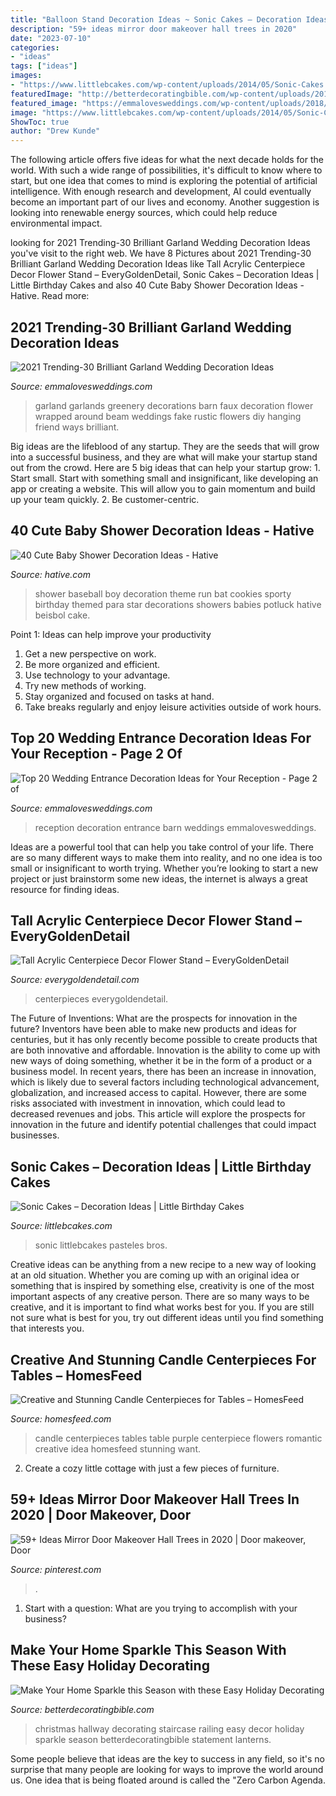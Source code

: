 ```yaml
---
title: "Balloon Stand Decoration Ideas ~ Sonic Cakes – Decoration Ideas"
description: "59+ ideas mirror door makeover hall trees in 2020"
date: "2023-07-10"
categories:
- "ideas"
tags: ["ideas"]
images:
- "https://www.littlebcakes.com/wp-content/uploads/2014/05/Sonic-Cakes.jpg"
featuredImage: "http://betterdecoratingbible.com/wp-content/uploads/2018/12/staircase-holiday-decor-ideas.jpg"
featured_image: "https://emmalovesweddings.com/wp-content/uploads/2018/06/reception-entrance-decoration-ideas-for-barn-weddings.jpg"
image: "https://www.littlebcakes.com/wp-content/uploads/2014/05/Sonic-Cakes.jpg"
ShowToc: true
author: "Drew Kunde"
---
```



The following article offers five ideas for what the next decade holds for the world. With such a wide range of possibilities, it's difficult to know where to start, but one idea that comes to mind is exploring the potential of artificial intelligence. With enough research and development, AI could eventually become an important part of our lives and economy. Another suggestion is looking into renewable energy sources, which could help reduce environmental impact.

	

		
looking for 2021 Trending-30 Brilliant Garland Wedding Decoration Ideas you've visit to the right web. We have 8 Pictures about 2021 Trending-30 Brilliant Garland Wedding Decoration Ideas like Tall Acrylic Centerpiece Decor Flower Stand – EveryGoldenDetail, Sonic Cakes – Decoration Ideas | Little Birthday Cakes and also 40 Cute Baby Shower Decoration Ideas - Hative. Read more:
		
    
## 2021 Trending-30 Brilliant Garland Wedding Decoration Ideas

<img loading=lazy src="https://emmalovesweddings.com/wp-content/uploads/2018/11/greenery-garland-wedding-decorations.jpg" onerror="this.onerror=null;this.src='https://tse3.mm.bing.net/th?id=OIP.KC65NNqCzwjNWYHItF650QHaLH&amp;pid=15.1';" alt="2021 Trending-30 Brilliant Garland Wedding Decoration Ideas">

_Source: emmalovesweddings.com_

>garland garlands greenery decorations barn faux decoration flower wrapped around beam weddings fake rustic flowers diy hanging friend ways brilliant. 

	

Big ideas are the lifeblood of any startup. They are the seeds that will grow into a successful business, and they are what will make your startup stand out from the crowd. Here are 5 big ideas that can help your startup grow: 1. Start small. Start with something small and insignificant, like developing an app or creating a website. This will allow you to gain momentum and build up your team quickly. 2. Be customer-centric.

    
## 40 Cute Baby Shower Decoration Ideas - Hative

<img loading=lazy src="https://hative.com/wp-content/uploads/2014/02/baby-shower-ideas/baseball-baby-shower-for-boy-22.jpg" onerror="this.onerror=null;this.src='https://tse3.mm.bing.net/th?id=OIP.mu3_KkbzPafzVcLmBZ5qcAHaKE&amp;pid=15.1';" alt="40 Cute Baby Shower Decoration Ideas - Hative">

_Source: hative.com_

>shower baseball boy decoration theme run bat cookies sporty birthday themed para star decorations showers babies potluck hative beisbol cake. 

	

Point 1: Ideas can help improve your productivity
1. Get a new perspective on work.
2. Be more organized and efficient.
3. Use technology to your advantage.
4. Try new methods of working.
5. Stay organized and focused on tasks at hand.
6. Take breaks regularly and enjoy leisure activities outside of work hours.

    
## Top 20 Wedding Entrance Decoration Ideas For Your Reception - Page 2 Of

<img loading=lazy src="https://emmalovesweddings.com/wp-content/uploads/2018/06/reception-entrance-decoration-ideas-for-barn-weddings.jpg" onerror="this.onerror=null;this.src='https://tse1.mm.bing.net/th?id=OIP.imswmYM6WuABr36egtbGhwHaLH&amp;pid=15.1';" alt="Top 20 Wedding Entrance Decoration Ideas for Your Reception - Page 2 of">

_Source: emmalovesweddings.com_

>reception decoration entrance barn weddings emmalovesweddings. 

	

Ideas are a powerful tool that can help you take control of your life. There are so many different ways to make them into reality, and no one idea is too small or insignificant to worth trying. Whether you’re looking to start a new project or just brainstorm some new ideas, the internet is always a great resource for finding ideas.

    
## Tall Acrylic Centerpiece Decor Flower Stand – EveryGoldenDetail

<img loading=lazy src="https://cdn.shopify.com/s/files/1/0261/3388/9117/products/il_fullxfull.1852520142_1hmb_1200x1200.jpg?v=1578434213" onerror="this.onerror=null;this.src='https://tse4.mm.bing.net/th?id=OIP.KCQjShhB5cxiViCJz86xkQHaLF&amp;pid=15.1';" alt="Tall Acrylic Centerpiece Decor Flower Stand – EveryGoldenDetail">

_Source: everygoldendetail.com_

>centerpieces everygoldendetail. 

	

The Future of Inventions: What are the prospects for innovation in the future?
Inventors have been able to make new products and ideas for centuries, but it has only recently become possible to create products that are both innovative and affordable. Innovation is the ability to come up with new ways of doing something, whether it be in the form of a product or a business model. In recent years, there has been an increase in innovation, which is likely due to several factors including technological advancement, globalization, and increased access to capital. However, there are some risks associated with investment in innovation, which could lead to decreased revenues and jobs. This article will explore the prospects for innovation in the future and identify potential challenges that could impact businesses.

    
## Sonic Cakes – Decoration Ideas | Little Birthday Cakes

<img loading=lazy src="https://www.littlebcakes.com/wp-content/uploads/2014/05/Sonic-Cakes.jpg" onerror="this.onerror=null;this.src='https://tse3.mm.bing.net/th?id=OIP.wQcqkya4Qa3-Zak9ctukCQHaJ4&amp;pid=15.1';" alt="Sonic Cakes – Decoration Ideas | Little Birthday Cakes">

_Source: littlebcakes.com_

>sonic littlebcakes pasteles bros. 

	

Creative ideas can be anything from a new recipe to a new way of looking at an old situation. Whether you are coming up with an original idea or something that is inspired by something else, creativity is one of the most important aspects of any creative person. There are so many ways to be creative, and it is important to find what works best for you. If you are still not sure what is best for you, try out different ideas until you find something that interests you.

    
## Creative And Stunning Candle Centerpieces For Tables – HomesFeed

<img loading=lazy src="https://homesfeed.com/wp-content/uploads/2016/03/A-string-of-candle-centerpiece-idea-for-table-consisting-of-fresh-purple-flowers-green-grass-and-well-organized-candlesticks.jpg" onerror="this.onerror=null;this.src='https://tse2.mm.bing.net/th?id=OIP.N9TPOPQam6JxpPMLPvaHQAHaLH&amp;pid=15.1';" alt="Creative and Stunning Candle Centerpieces for Tables – HomesFeed">

_Source: homesfeed.com_

>candle centerpieces tables table purple centerpiece flowers romantic creative idea homesfeed stunning want. 

	

2. Create a cozy little cottage with just a few pieces of furniture.

    
## 59+ Ideas Mirror Door Makeover Hall Trees In 2020 | Door Makeover, Door

<img loading=lazy src="https://i.pinimg.com/736x/aa/a6/17/aaa617aa31574f1df3fe80895d45ef24.jpg" onerror="this.onerror=null;this.src='https://tse3.mm.bing.net/th?id=OIP.o_yslTdK7cZdD2JSD_c2hQAAAA&amp;pid=15.1';" alt="59+ Ideas Mirror Door Makeover Hall Trees in 2020 | Door makeover, Door">

_Source: pinterest.com_

>. 

	

1. Start with a question: What are you trying to accomplish with your business?

    
## Make Your Home Sparkle This Season With These Easy Holiday Decorating

<img loading=lazy src="http://betterdecoratingbible.com/wp-content/uploads/2018/12/staircase-holiday-decor-ideas.jpg" onerror="this.onerror=null;this.src='https://tse3.mm.bing.net/th?id=OIP.ubsBCzgUK9_MMBsTknFSbgHaLH&amp;pid=15.1';" alt="Make Your Home Sparkle this Season with these Easy Holiday Decorating">

_Source: betterdecoratingbible.com_

>christmas hallway decorating staircase railing easy decor holiday sparkle season betterdecoratingbible statement lanterns. 

	

Some people believe that ideas are the key to success in any field, so it's no surprise that many people are looking for ways to improve the world around us. One idea that is being floated around is called the "Zero Carbon Agenda.

